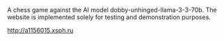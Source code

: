 A chess game against the AI model dobby-unhinged-llama-3-3-70b. The website is implemented solely for testing and demonstration purposes.


http://a1156015.xsph.ru
